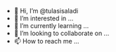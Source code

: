 - 👋 Hi, I’m @tulasisaladi
- 👀 I’m interested in ...
- 🌱 I’m currently learning ...
- 💞️ I’m looking to collaborate on ...
- 📫 How to reach me ...

<!---
tulasisaladi/tulasisaladi is a ✨ special ✨ repository because its `README.md` (this file) appears on your GitHub profile.
You can click the Preview link to take a look at your changes.
--->
